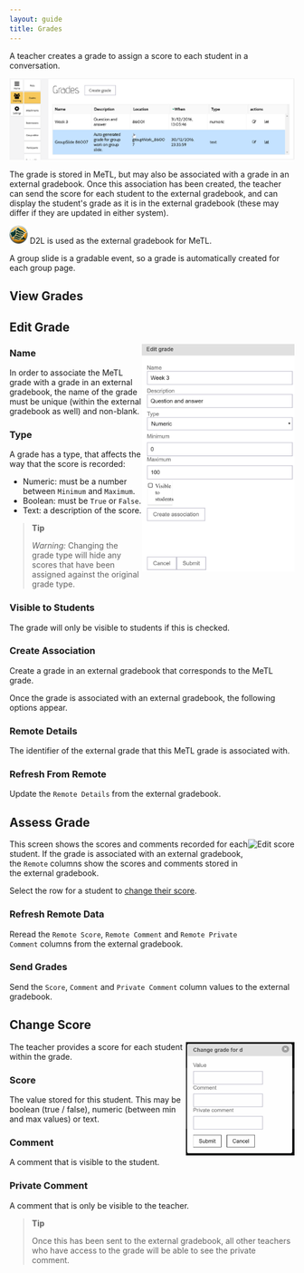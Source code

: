 ```yaml
---
layout: guide
title: Grades
---
```


A teacher creates a grade to assign a score to each student in a conversation.   

<img src="images/guide-grades.png" alt="Grades" width="739px"/>

The grade is stored in MeTL, but may also be associated with a grade in an external gradebook.
Once this association has been created, the teacher can send the score for each student to the external gradebook, 
and can display the student's grade as it is in the external gradebook 
(these may differ if they are updated in either system).

![Saint Leo University](images/slu-32.png) D2L is used as the external gradebook for MeTL.
 
A group slide is a gradable event, so a grade is automatically created for each group page.

## View Grades
<!--
<img src="images/guide-grades-view-teacher.png" alt="Teacher views grades" align="right" height="200px"/>

<img src="images/guide-grades-view-student.png" alt="Student views grades" align="right" height="200px"/>
-->

<!-- Screenshot: three grades, two visible, one scored.  Student view of the table.-->

## Edit Grade

<img src="images/guide-grade-edit.png" alt="Edit score" align="right" width="270px"/>

### Name

In order to associate the MeTL grade with a grade in an external gradebook, the name of the grade must be unique (within the external gradebook as well) and non-blank.

### Type

A grade has a type, that affects the way that the score is recorded:

- Numeric: must be a number between `Minimum` and `Maximum`.   
- Boolean: must be `True` or `False`.
- Text: a description of the score.

> **Tip** 
> 
> *Warning:* Changing the grade type will hide any scores that have been assigned against the original grade type.

### Visible to Students

The grade will only be visible to students if this is checked.

### Create Association

Create a grade in an external gradebook that corresponds to the MeTL grade.

Once the grade is associated with an external gradebook, the following options appear. 

### Remote Details

The identifier of the external grade that this MeTL grade is associated with. 

### Refresh From Remote

Update the `Remote Details` from the external gradebook. 

## Assess Grade

<img src="images/guide-grade-assess.png" alt="Edit score" align="right" height="200px"/>

This screen shows the scores and comments recorded for each student.  If the grade is associated with an external gradebook, the `Remote` columns show the scores and comments stored in the external gradebook.
  
Select the row for a student to [change their score](#change-score). 

### Refresh Remote Data

Reread the `Remote Score`, `Remote Comment` and `Remote Private Comment` columns from the external gradebook.

### Send Grades

Send the `Score`, `Comment` and `Private Comment` column values to the external gradebook.

## Change Score

<img src="images/guide-grade-score-edit.png" alt="Edit score" align="right" height="200px"/>

The teacher provides a score for each student within the grade.

### Score

The value stored for this student.  This may be boolean (true / false), numeric (between min and max values) or text.

### Comment

A comment that is visible to the student.

### Private Comment

A comment that is only be visible to the teacher.  

> **Tip** 
>
> Once this has been sent to the external gradebook, 
all other teachers who have access to the grade will be able to see the private comment.  